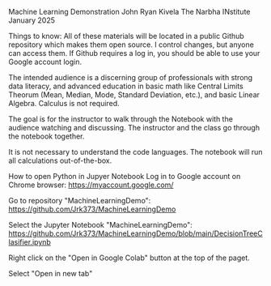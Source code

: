 Machine Learning Demonstration
John Ryan Kivela The Narbha INstitute January 2025

Things to know:
All of these materials will be located in a public Github repository which makes them open source. I control changes, but anyone can access them. If Github requires a log in, you should be able to use your Google account login.

The intended audience is a discerning group of professionals with strong data literacy, and advanced education in basic math like Central Limits Theorum (Mean, Median, Mode, Standard Deviation, etc.), and basic Linear Algebra. Calculus is not required.

The goal is for the instructor to walk through the Notebook with the audience watching and discussing. The instructor and the class go through the notebook together.

It is not necessary to understand the code languages. The notebook will run all calculations out-of-the-box.

How to open Python in Jupyer Notebook
Log in to Google account on Chrome browser: https://myaccount.google.com/

Go to repository "MachineLearningDemo": https://github.com/Jrk373/MachineLearningDemo

Select the Jupyter Notebook "MachineLearningDemo": https://github.com/Jrk373/MachineLearningDemo/blob/main/DecisionTreeClasifier.ipynb

Right click on the "Open in Google Colab" button at the top of the paget.

Select "Open in new tab"
